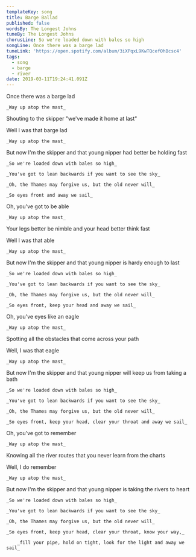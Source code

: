 ```yaml
---
templateKey: song
title: Barge Ballad
published: false
wordsBy: The Longest Johns
tuneBy: The Longest Johns
chorusLine: So we're loaded down with bales so high
songLine: Once there was a barge lad
tuneLink: 'https://open.spotify.com/album/3iXPqxL9KwTQcefOhBcsc4'
tags:
  - song
  - barge
  - river
date: 2019-03-11T19:24:41.091Z
---
```

Once there was a barge lad

	_Way up atop the mast_

Shouting to the skipper "we've made it home at last"

Well I was that barge lad

	_Way up atop the mast_

But now I'm the skipper and that young nipper had better be holding fast

	_So we're loaded down with bales so high_

	_You've got to lean backwards if you want to see the sky_

	_Oh, the Thames may forgive us, but the old never will_

	_So eyes front and away we sail_

Oh, you've got to be able

	_Way up atop the mast_

Your legs better be nimble and your head better think fast

Well I was that able

	_Way up atop the mast_

But now I'm the skipper and that young nipper is hardy enough to last

	_So we're loaded down with bales so high_

	_You've got to lean backwards if you want to see the sky_

	_Oh, the Thames may forgive us, but the old never will_

	_So eyes front, keep your head and away we sail_

Oh, you've eyes like an eagle

	_Way up atop the mast_

Spotting all the obstacles that come across your path

Well, I was that eagle

	_Way up atop the mast_

But now I'm the skipper and that young nipper will keep us from taking a bath

	_So we're loaded down with bales so high_

	_You've got to lean backwards if you want to see the sky_

	_Oh, the Thames may forgive us, but the old never will_

	_So eyes front, keep your head, clear your throat and away we sail_

Oh, you've got to remember

	_Way up atop the mast_

Knowing all the river routes that you never learn from the charts

Well, I do remember

	_Way up atop the mast_

But now I'm the skipper and that young nipper is taking the rivers to heart

	_So we're loaded down with bales so high_

	_You've got to lean backwards if you want to see the sky_

	_Oh, the Thames may forgive us, but the old never will_

	_So eyes front, keep your head, clear your throat, know your way,_

		_fill your pipe, hold on tight, look for the light and away we sail_
